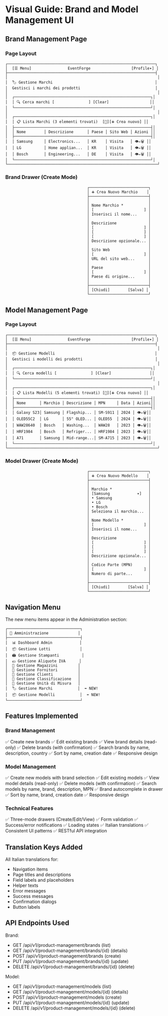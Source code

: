 # Visual Guide: Brand and Model Management UI

## Brand Management Page

### Page Layout
```
┌─────────────────────────────────────────────────────────────────┐
│  [☰ Menu]                EventForge                  [Profile▾] │
├─────────────────────────────────────────────────────────────────┤
│                                                                  │
│  🏷️ Gestione Marchi                                             │
│  Gestisci i marchi dei prodotti                                 │
│                                                                  │
│  ┌────────────────────────────────────────────────────────────┐│
│  │ 🔍 Cerca marchi [               ] [Clear]                  ││
│  └────────────────────────────────────────────────────────────┘│
│                                                                  │
│  ┌────────────────────────────────────────────────────────────┐│
│  │ 📋 Lista Marchi (3 elementi trovati)  [🔄][➕ Crea nuovo] ││
│  ├────────────────────────────────────────────────────────────┤│
│  │ Nome        │ Descrizione      │ Paese │ Sito Web │ Azioni ││
│  ├────────────────────────────────────────────────────────────┤│
│  │ Samsung     │ Electronics...   │ KR    │ Visita   │ 👁️✏️🗑️ ││
│  │ LG          │ Home applian...  │ KR    │ Visita   │ 👁️✏️🗑️ ││
│  │ Bosch       │ Engineering...   │ DE    │ Visita   │ 👁️✏️🗑️ ││
│  └────────────────────────────────────────────────────────────┘│
└──────────────────────────────────────────────────────────────────┘
```

### Brand Drawer (Create Mode)
```
                                    ┌──────────────────────────┐
                                    │ ➕ Crea Nuovo Marchio    │
                                    ├──────────────────────────┤
                                    │                          │
                                    │ Nome Marchio *           │
                                    │ [                      ] │
                                    │ Inserisci il nome...     │
                                    │                          │
                                    │ Descrizione              │
                                    │ [                      ] │
                                    │ [                      ] │
                                    │ [                      ] │
                                    │ Descrizione opzionale... │
                                    │                          │
                                    │ Sito Web                 │
                                    │ [                      ] │
                                    │ URL del sito web...      │
                                    │                          │
                                    │ Paese                    │
                                    │ [                      ] │
                                    │ Paese di origine...      │
                                    │                          │
                                    ├──────────────────────────┤
                                    │ [Chiudi]        [Salva] │
                                    └──────────────────────────┘
```

## Model Management Page

### Page Layout
```
┌─────────────────────────────────────────────────────────────────┐
│  [☰ Menu]                EventForge                  [Profile▾] │
├─────────────────────────────────────────────────────────────────┤
│                                                                  │
│  📦 Gestione Modelli                                            │
│  Gestisci i modelli dei prodotti                                │
│                                                                  │
│  ┌────────────────────────────────────────────────────────────┐│
│  │ 🔍 Cerca modelli [               ] [Clear]                 ││
│  └────────────────────────────────────────────────────────────┘│
│                                                                  │
│  ┌────────────────────────────────────────────────────────────┐│
│  │ 📋 Lista Modelli (5 elementi trovati) [🔄][➕ Crea nuovo] ││
│  ├────────────────────────────────────────────────────────────┤│
│  │ Nome      │ Marchio │ Descrizione │ MPN     │ Data │ Azioni││
│  ├────────────────────────────────────────────────────────────┤│
│  │ Galaxy S23│ Samsung │ Flagship... │ SM-S911 │ 2024 │ 👁️✏️🗑️││
│  │ OLED55C2  │ LG      │ 55" OLED... │ OLED55  │ 2024 │ 👁️✏️🗑️││
│  │ WAW28640  │ Bosch   │ Washing...  │ WAW28   │ 2023 │ 👁️✏️🗑️││
│  │ HRF1984   │ Bosch   │ Refriger... │ HRF1984 │ 2023 │ 👁️✏️🗑️││
│  │ A71       │ Samsung │ Mid-range...│ SM-A715 │ 2023 │ 👁️✏️🗑️││
│  └────────────────────────────────────────────────────────────┘│
└──────────────────────────────────────────────────────────────────┘
```

### Model Drawer (Create Mode)
```
                                    ┌──────────────────────────┐
                                    │ ➕ Crea Nuovo Modello    │
                                    ├──────────────────────────┤
                                    │                          │
                                    │ Marchio *                │
                                    │ [Samsung            ▾]   │
                                    │ • Samsung                │
                                    │ • LG                     │
                                    │ • Bosch                  │
                                    │ Seleziona il marchio...  │
                                    │                          │
                                    │ Nome Modello *           │
                                    │ [                      ] │
                                    │ Inserisci il nome...     │
                                    │                          │
                                    │ Descrizione              │
                                    │ [                      ] │
                                    │ [                      ] │
                                    │ [                      ] │
                                    │ Descrizione opzionale... │
                                    │                          │
                                    │ Codice Parte (MPN)       │
                                    │ [                      ] │
                                    │ Numero di parte...       │
                                    │                          │
                                    ├──────────────────────────┤
                                    │ [Chiudi]        [Salva] │
                                    └──────────────────────────┘
```

## Navigation Menu

The new menu items appear in the Administration section:

```
┌────────────────────────────────┐
│ 🏢 Amministrazione             │
├────────────────────────────────┤
│  📊 Dashboard Admin            │
│  📦 Gestione Lotti             │
│  🖨️ Gestione Stampanti          │
│  💶 Gestione Aliquote IVA      │
│  🏪 Gestione Magazzini         │
│  👥 Gestione Fornitori         │
│  👤 Gestione Clienti           │
│  🌳 Gestione Classificazione   │
│  📏 Gestione Unità di Misura   │
│  🏷️ Gestione Marchi           │  ⬅️ NEW!
│  📦 Gestione Modelli           │  ⬅️ NEW!
└────────────────────────────────┘
```

## Features Implemented

### Brand Management
✅ Create new brands
✅ Edit existing brands
✅ View brand details (read-only)
✅ Delete brands (with confirmation)
✅ Search brands by name, description, country
✅ Sort by name, creation date
✅ Responsive design

### Model Management
✅ Create new models with brand selection
✅ Edit existing models
✅ View model details (read-only)
✅ Delete models (with confirmation)
✅ Search models by name, brand, description, MPN
✅ Brand autocomplete in drawer
✅ Sort by name, brand, creation date
✅ Responsive design

### Technical Features
✅ Three-mode drawers (Create/Edit/View)
✅ Form validation
✅ Success/error notifications
✅ Loading states
✅ Italian translations
✅ Consistent UI patterns
✅ RESTful API integration

## Translation Keys Added

All Italian translations for:
- Navigation items
- Page titles and descriptions
- Field labels and placeholders
- Helper texts
- Error messages
- Success messages
- Confirmation dialogs
- Button labels

## API Endpoints Used

Brand:
- GET    /api/v1/product-management/brands (list)
- GET    /api/v1/product-management/brands/{id} (details)
- POST   /api/v1/product-management/brands (create)
- PUT    /api/v1/product-management/brands/{id} (update)
- DELETE /api/v1/product-management/brands/{id} (delete)

Model:
- GET    /api/v1/product-management/models (list)
- GET    /api/v1/product-management/models/{id} (details)
- POST   /api/v1/product-management/models (create)
- PUT    /api/v1/product-management/models/{id} (update)
- DELETE /api/v1/product-management/models/{id} (delete)
